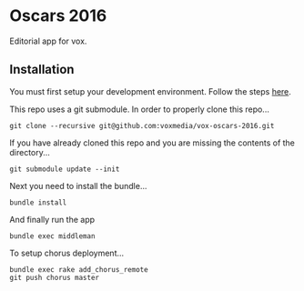 # Oscars 2016

Editorial app for vox.

## Installation

You must first setup your development environment. Follow the steps [here](https://github.com/voxmedia/411/wiki/Editorial-Apps-Rig).

This repo uses a git submodule. In order to properly clone this repo...

    git clone --recursive git@github.com:voxmedia/vox-oscars-2016.git

If you have already cloned this repo and you are missing the contents of the
directory...

    git submodule update --init

Next you need to install the bundle...

    bundle install

And finally run the app

    bundle exec middleman

To setup chorus deployment...

    bundle exec rake add_chorus_remote
    git push chorus master
